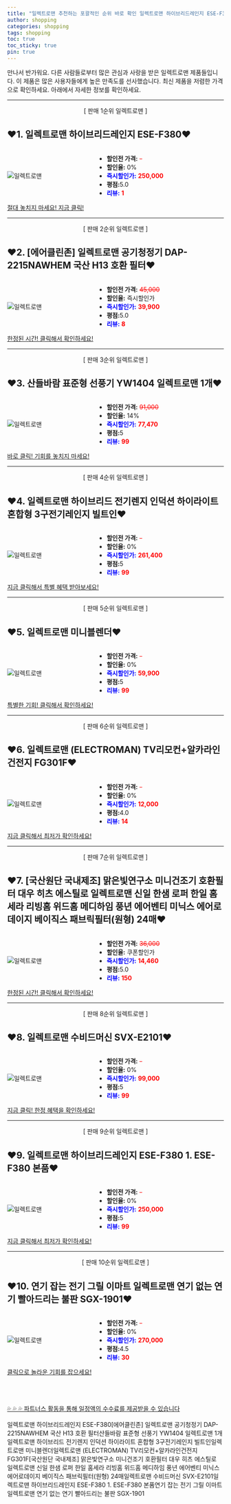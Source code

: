 ```yaml
---
title: "일렉트로맨 추천하는 포괄적인 순위 바로 확인 일렉트로맨 하이브리드레인지 ESE-F380"
author: shopping
categories: shopping
tags: shopping
toc: true
toc_sticky: true
pin: true
---
```

만나서 반가워요. 다른 사람들로부터 많은 관심과 사랑을 받은 일렉트로맨 제품들입니다. 이 제품은 많은 사용자들에게 높은 만족도를 선사했습니다. 최신 제품을 저렴한 가격으로 확인하세요. 아래에서 자세한 정보를 확인하세요.

---
<p class="toplist" style="margin: 0 auto; display: block; width: fit-content;">[ 판매 1순위 일렉트로맨 ]</p>

<h2><strong>❤️1. 일렉트로맨 하이브리드레인지 ESE-F380❤️</strong></h2>

<div style="display: flex; align-items: center;">
    <div style="flex: 0.4;">
        <img src="https://thumbnail6.coupangcdn.com/thumbnails/remote/230x230ex/image/vendor_inventory/5969/7cafa1bf47a116e872f446355bb1989bfa19a3924032e80b3aa72dab3c64.JPG" alt="일렉트로맨" style="max-width: 100%;">
    </div>
    <div style="flex: 0.6; margin-left: 10px;">
        <ul>
            <li><strong>할인전 가격:</strong> <del style="color: red;">-</del></li>
            <li><strong>할인율:</strong> 0%</li>
            <li><span style='color:blue'><strong>즉시할인가:</strong></span> <span style='color:red'><strong>250,000</strong></span></li>
            <li><strong>평점:</strong>5.0</li>
            <li><span style='color:blue'><strong>리뷰:</strong></span> <span style='color:red'><strong>1</strong></span></li>
        </ul>
    </div>
</div>
<div class="center">
    <a href="https://William4Davisa.github.io?lptag=AF9450613&subid=githubio&pageKey=6289009342&traceid=V0-153&itemId=12948664443&vendorItemId=80212893437" class="myButton">
        절대 놓치지 마세요! 지금 클릭!
    </a>
</div>


---
<p class="toplist" style="margin: 0 auto; display: block; width: fit-content;">[ 판매 2순위 일렉트로맨 ]</p>

<h2><strong>❤️2. [에어클린존] 일렉트로맨 공기청정기 DAP-2215NAWHEM 국산 H13 호환 필터❤️</strong></h2>

<div style="display: flex; align-items: center;">
    <div style="flex: 0.4;">
        <img src="https://thumbnail10.coupangcdn.com/thumbnails/remote/230x230ex/image/vendor_inventory/a99d/e5feb52e71d372958c3a107a736bb46c98b20a90dc9f6919ea3cbba9bd06.png" alt="일렉트로맨" style="max-width: 100%;">
    </div>
    <div style="flex: 0.6; margin-left: 10px;">
        <ul>
            <li><strong>할인전 가격:</strong> <del style="color: red;">45,000</del></li>
            <li><strong>할인율:</strong> 즉시할인가</li>
            <li><span style='color:blue'><strong>즉시할인가:</strong></span> <span style='color:red'><strong>39,900</strong></span></li>
            <li><strong>평점:</strong>5.0</li>
            <li><span style='color:blue'><strong>리뷰:</strong></span> <span style='color:red'><strong>8</strong></span></li>
        </ul>
    </div>
</div>
<div class="center">
    <a href="https://William4Davisa.github.io?lptag=AF9450613&subid=githubio&pageKey=7265900657&traceid=V0-153&itemId=18518405508&vendorItemId=89927402202" class="myButton">
        한정된 시간! 클릭해서 확인하세요!
    </a>
</div>


---
<p class="toplist" style="margin: 0 auto; display: block; width: fit-content;">[ 판매 3순위 일렉트로맨 ]</p>

<h2><strong>❤️3. 산들바람 표준형 선풍기 YW1404 일렉트로맨 1개❤️</strong></h2>

<div style="display: flex; align-items: center;">
    <div style="flex: 0.4;">
        <img src="https://thumbnail9.coupangcdn.com/thumbnails/remote/230x230ex/image/vendor_inventory/658a/4788e35c1757d7b5573630465b20e18279a2bb084d9aaa51e1412799e3a6.jpg" alt="일렉트로맨" style="max-width: 100%;">
    </div>
    <div style="flex: 0.6; margin-left: 10px;">
        <ul>
            <li><strong>할인전 가격:</strong> <del style="color: red;">91,000</del></li>
            <li><strong>할인율:</strong> 14%</li>
            <li><span style='color:blue'><strong>즉시할인가:</strong></span> <span style='color:red'><strong>77,470</strong></span></li>
            <li><strong>평점:</strong>5</li>
            <li><span style='color:blue'><strong>리뷰:</strong></span> <span style='color:red'><strong>99</strong></span></li>
        </ul>
    </div>
</div>
<div class="center">
    <a href="https://William4Davisa.github.io?lptag=AF9450613&subid=githubio&pageKey=8153639355&traceid=V0-153&itemId=23213103873&vendorItemId=90363853844" class="myButton">
        바로 클릭! 기회를 놓치지 마세요!
    </a>
</div>


---
<p class="toplist" style="margin: 0 auto; display: block; width: fit-content;">[ 판매 4순위 일렉트로맨 ]</p>

<h2><strong>❤️4. 일렉트로맨 하이브리드 전기렌지 인덕션 하이라이트 혼합형 3구전기레인지 빌트인❤️</strong></h2>

<div style="display: flex; align-items: center;">
    <div style="flex: 0.4;">
        <img src="https://thumbnail10.coupangcdn.com/thumbnails/remote/230x230ex/image/vendor_inventory/644e/799d6b82d2d1972fd1e8ec6f4200af99c46b1fef39d0845f7488dcd96c23.png" alt="일렉트로맨" style="max-width: 100%;">
    </div>
    <div style="flex: 0.6; margin-left: 10px;">
        <ul>
            <li><strong>할인전 가격:</strong> <del style="color: red;">-</del></li>
            <li><strong>할인율:</strong> 0%</li>
            <li><span style='color:blue'><strong>즉시할인가:</strong></span> <span style='color:red'><strong>261,400</strong></span></li>
            <li><strong>평점:</strong>5</li>
            <li><span style='color:blue'><strong>리뷰:</strong></span> <span style='color:red'><strong>99</strong></span></li>
        </ul>
    </div>
</div>
<div class="center">
    <a href="https://William4Davisa.github.io?lptag=AF9450613&subid=githubio&pageKey=8238723539&traceid=V0-153&itemId=23711538825&vendorItemId=90736500362" class="myButton">
        지금 클릭해서 특별 혜택 받아보세요!
    </a>
</div>


---
<p class="toplist" style="margin: 0 auto; display: block; width: fit-content;">[ 판매 5순위 일렉트로맨 ]</p>

<h2><strong>❤️5. 일렉트로맨 미니블렌더❤️</strong></h2>

<div style="display: flex; align-items: center;">
    <div style="flex: 0.4;">
        <img src="https://thumbnail7.coupangcdn.com/thumbnails/remote/230x230ex/image/vendor_inventory/b9a1/148a48aad28f86783830db2f97cd99ddc16534a97dbf5c4d8f5d966cfb6a.jpg" alt="일렉트로맨" style="max-width: 100%;">
    </div>
    <div style="flex: 0.6; margin-left: 10px;">
        <ul>
            <li><strong>할인전 가격:</strong> <del style="color: red;">-</del></li>
            <li><strong>할인율:</strong> 0%</li>
            <li><span style='color:blue'><strong>즉시할인가:</strong></span> <span style='color:red'><strong>59,900</strong></span></li>
            <li><strong>평점:</strong>5</li>
            <li><span style='color:blue'><strong>리뷰:</strong></span> <span style='color:red'><strong>99</strong></span></li>
        </ul>
    </div>
</div>
<div class="center">
    <a href="https://William4Davisa.github.io?lptag=AF9450613&subid=githubio&pageKey=4545534560&traceid=V0-153&itemId=5508521553&vendorItemId=72808099943" class="myButton">
        특별한 기회! 클릭해서 확인하세요!
    </a>
</div>


---
<p class="toplist" style="margin: 0 auto; display: block; width: fit-content;">[ 판매 6순위 일렉트로맨 ]</p>

<h2><strong>❤️6. 일렉트로맨 (ELECTROMAN) TV리모컨+알카라인건전지 FG301F❤️</strong></h2>

<div style="display: flex; align-items: center;">
    <div style="flex: 0.4;">
        <img src="https://thumbnail7.coupangcdn.com/thumbnails/remote/230x230ex/image/vendor_inventory/ed1d/f814217301c8fbd2153fcdfd1963840efce85efcbf45b9344ecda304fb5d.jpg" alt="일렉트로맨" style="max-width: 100%;">
    </div>
    <div style="flex: 0.6; margin-left: 10px;">
        <ul>
            <li><strong>할인전 가격:</strong> <del style="color: red;">-</del></li>
            <li><strong>할인율:</strong> 0%</li>
            <li><span style='color:blue'><strong>즉시할인가:</strong></span> <span style='color:red'><strong>12,000</strong></span></li>
            <li><strong>평점:</strong>4.0</li>
            <li><span style='color:blue'><strong>리뷰:</strong></span> <span style='color:red'><strong>14</strong></span></li>
        </ul>
    </div>
</div>
<div class="center">
    <a href="https://William4Davisa.github.io?lptag=AF9450613&subid=githubio&pageKey=1266748653&traceid=V0-153&itemId=2269765047&vendorItemId=70266985267" class="myButton">
        지금 클릭해서 최저가 확인하세요!
    </a>
</div>


---
<p class="toplist" style="margin: 0 auto; display: block; width: fit-content;">[ 판매 7순위 일렉트로맨 ]</p>

<h2><strong>❤️7. [국산원단 국내제조] 맑은빛연구소 미니건조기 호환필터 대우 히츠 에스틸로 일렉트로맨 신일 한샘 로퍼 한일 홈세라 리빙홈 위드홈 메디하임 풍년 에어벤티 미닉스 에어로데이지 베이직스 패브릭필터(원형) 24매❤️</strong></h2>

<div style="display: flex; align-items: center;">
    <div style="flex: 0.4;">
        <img src="https://thumbnail8.coupangcdn.com/thumbnails/remote/230x230ex/image/vendor_inventory/a62e/bc434309558870078ff9b008c0c2f597b41bb7f3ae4f14aaf1c696accfa3.jpg" alt="일렉트로맨" style="max-width: 100%;">
    </div>
    <div style="flex: 0.6; margin-left: 10px;">
        <ul>
            <li><strong>할인전 가격:</strong> <del style="color: red;">36,000</del></li>
            <li><strong>할인율:</strong> 쿠폰할인가</li>
            <li><span style='color:blue'><strong>즉시할인가:</strong></span> <span style='color:red'><strong>14,460</strong></span></li>
            <li><strong>평점:</strong>5.0</li>
            <li><span style='color:blue'><strong>리뷰:</strong></span> <span style='color:red'><strong>150</strong></span></li>
        </ul>
    </div>
</div>
<div class="center">
    <a href="https://William4Davisa.github.io?lptag=AF9450613&subid=githubio&pageKey=7776061079&traceid=V0-153&itemId=21005782430&vendorItemId=88069637181" class="myButton">
        한정된 시간! 클릭해서 확인하세요!
    </a>
</div>


---
<p class="toplist" style="margin: 0 auto; display: block; width: fit-content;">[ 판매 8순위 일렉트로맨 ]</p>

<h2><strong>❤️8. 일렉트로맨 수비드머신 SVX-E2101❤️</strong></h2>

<div style="display: flex; align-items: center;">
    <div style="flex: 0.4;">
        <img src="https://thumbnail9.coupangcdn.com/thumbnails/remote/230x230ex/image/vendor_inventory/e4d3/110a1fb17c60874791110448d4756b6eba7cd0e60f8a33225f6c7193b898.jpg" alt="일렉트로맨" style="max-width: 100%;">
    </div>
    <div style="flex: 0.6; margin-left: 10px;">
        <ul>
            <li><strong>할인전 가격:</strong> <del style="color: red;">-</del></li>
            <li><strong>할인율:</strong> 0%</li>
            <li><span style='color:blue'><strong>즉시할인가:</strong></span> <span style='color:red'><strong>99,000</strong></span></li>
            <li><strong>평점:</strong>5</li>
            <li><span style='color:blue'><strong>리뷰:</strong></span> <span style='color:red'><strong>99</strong></span></li>
        </ul>
    </div>
</div>
<div class="center">
    <a href="https://William4Davisa.github.io?lptag=AF9450613&subid=githubio&pageKey=7116222098&traceid=V0-153&itemId=17851734686&vendorItemId=85015123262" class="myButton">
        지금 클릭! 한정 혜택을 확인하세요!
    </a>
</div>


---
<p class="toplist" style="margin: 0 auto; display: block; width: fit-content;">[ 판매 9순위 일렉트로맨 ]</p>

<h2><strong>❤️9. 일렉트로맨 하이브리드레인지 ESE-F380 1. ESE-F380 본품❤️</strong></h2>

<div style="display: flex; align-items: center;">
    <div style="flex: 0.4;">
        <img src="https://thumbnail7.coupangcdn.com/thumbnails/remote/230x230ex/image/vendor_inventory/d759/c1bfa5303133a1fdf762bf5eda366d10a65bab9137161c4007871519e349.jpg" alt="일렉트로맨" style="max-width: 100%;">
    </div>
    <div style="flex: 0.6; margin-left: 10px;">
        <ul>
            <li><strong>할인전 가격:</strong> <del style="color: red;">-</del></li>
            <li><strong>할인율:</strong> 0%</li>
            <li><span style='color:blue'><strong>즉시할인가:</strong></span> <span style='color:red'><strong>250,000</strong></span></li>
            <li><strong>평점:</strong>5</li>
            <li><span style='color:blue'><strong>리뷰:</strong></span> <span style='color:red'><strong>99</strong></span></li>
        </ul>
    </div>
</div>
<div class="center">
    <a href="https://William4Davisa.github.io?lptag=AF9450613&subid=githubio&pageKey=7099692453&traceid=V0-153&itemId=17718516354&vendorItemId=84883352185" class="myButton">
        지금 클릭해서 최저가 확인하세요!
    </a>
</div>


---
<p class="toplist" style="margin: 0 auto; display: block; width: fit-content;">[ 판매 10순위 일렉트로맨 ]</p>

<h2><strong>❤️10. 연기 잡는 전기 그릴 이마트 일렉트로맨 연기 없는 연기 빨아드리는 불판 SGX-1901❤️</strong></h2>

<div style="display: flex; align-items: center;">
    <div style="flex: 0.4;">
        <img src="https://thumbnail6.coupangcdn.com/thumbnails/remote/230x230ex/image/vendor_inventory/63a2/a296f155f09c42fd58f94fe8d338aa13301213daeabee45caaa49aa91b83.jpg" alt="일렉트로맨" style="max-width: 100%;">
    </div>
    <div style="flex: 0.6; margin-left: 10px;">
        <ul>
            <li><strong>할인전 가격:</strong> <del style="color: red;">-</del></li>
            <li><strong>할인율:</strong> 0%</li>
            <li><span style='color:blue'><strong>즉시할인가:</strong></span> <span style='color:red'><strong>270,000</strong></span></li>
            <li><strong>평점:</strong>4.5</li>
            <li><span style='color:blue'><strong>리뷰:</strong></span> <span style='color:red'><strong>30</strong></span></li>
        </ul>
    </div>
</div>
<div class="center">
    <a href="https://William4Davisa.github.io?lptag=AF9450613&subid=githubio&pageKey=6107798443&traceid=V0-153&itemId=11491352957&vendorItemId=85584613259" class="myButton">
        클릭으로 놀라운 기회를 잡으세요!
    </a>
</div>

<br><br><br>[💦 💦 💦 파트너스 활동을 통해 일정액의 수수료를 제공받을 수 있습니다](https://link.coupang.com/a/bcpT2c)<br><br>일렉트로맨 하이브리드레인지 ESE-F380[에어클린존] 일렉트로맨 공기청정기 DAP-2215NAWHEM 국산 H13 호환 필터산들바람 표준형 선풍기 YW1404 일렉트로맨 1개일렉트로맨 하이브리드 전기렌지 인덕션 하이라이트 혼합형 3구전기레인지 빌트인일렉트로맨 미니블렌더일렉트로맨 (ELECTROMAN) TV리모컨+알카라인건전지 FG301F[국산원단 국내제조] 맑은빛연구소 미니건조기 호환필터 대우 히츠 에스틸로 일렉트로맨 신일 한샘 로퍼 한일 홈세라 리빙홈 위드홈 메디하임 풍년 에어벤티 미닉스 에어로데이지 베이직스 패브릭필터(원형) 24매일렉트로맨 수비드머신 SVX-E2101일렉트로맨 하이브리드레인지 ESE-F380 1. ESE-F380 본품연기 잡는 전기 그릴 이마트 일렉트로맨 연기 없는 연기 빨아드리는 불판 SGX-1901